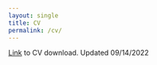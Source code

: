 ```yaml
---
layout: single
title: CV
permalink: /cv/
---
```

[Link](http://belsten.github.io/doc/alexanderbelsten_cv.pdf) to CV download. Updated 09/14/2022
